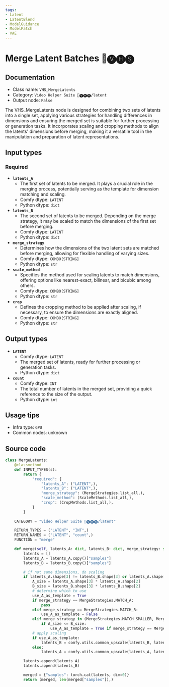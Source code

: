 ```yaml
---
tags:
- Latent
- LatentBlend
- ModelGuidance
- ModelPatch
- VAE
---
```


# Merge Latent Batches 🎥🅥🅗🅢
## Documentation
- Class name: `VHS_MergeLatents`
- Category: `Video Helper Suite 🎥🅥🅗🅢/latent`
- Output node: `False`

The VHS_MergeLatents node is designed for combining two sets of latents into a single set, applying various strategies for handling differences in dimensions and ensuring the merged set is suitable for further processing or generation tasks. It incorporates scaling and cropping methods to align the latents' dimensions before merging, making it a versatile tool in the manipulation and preparation of latent representations.
## Input types
### Required
- **`latents_A`**
    - The first set of latents to be merged. It plays a crucial role in the merging process, potentially serving as the template for dimension matching and scaling.
    - Comfy dtype: `LATENT`
    - Python dtype: `dict`
- **`latents_B`**
    - The second set of latents to be merged. Depending on the merge strategy, it may be scaled to match the dimensions of the first set before merging.
    - Comfy dtype: `LATENT`
    - Python dtype: `dict`
- **`merge_strategy`**
    - Determines how the dimensions of the two latent sets are matched before merging, allowing for flexible handling of varying sizes.
    - Comfy dtype: `COMBO[STRING]`
    - Python dtype: `str`
- **`scale_method`**
    - Specifies the method used for scaling latents to match dimensions, offering options like nearest-exact, bilinear, and bicubic among others.
    - Comfy dtype: `COMBO[STRING]`
    - Python dtype: `str`
- **`crop`**
    - Defines the cropping method to be applied after scaling, if necessary, to ensure the dimensions are exactly aligned.
    - Comfy dtype: `COMBO[STRING]`
    - Python dtype: `str`
## Output types
- **`LATENT`**
    - Comfy dtype: `LATENT`
    - The merged set of latents, ready for further processing or generation tasks.
    - Python dtype: `dict`
- **`count`**
    - Comfy dtype: `INT`
    - The total number of latents in the merged set, providing a quick reference to the size of the output.
    - Python dtype: `int`
## Usage tips
- Infra type: `GPU`
- Common nodes: unknown


## Source code
```python
class MergeLatents:
    @classmethod
    def INPUT_TYPES(s):
        return {
            "required": {
                "latents_A": ("LATENT",),
                "latents_B": ("LATENT",),
                "merge_strategy": (MergeStrategies.list_all,),
                "scale_method": (ScaleMethods.list_all,),
                "crop": (CropMethods.list_all,),
            }
        }
    
    CATEGORY = "Video Helper Suite 🎥🅥🅗🅢/latent"

    RETURN_TYPES = ("LATENT", "INT",)
    RETURN_NAMES = ("LATENT", "count",)
    FUNCTION = "merge"

    def merge(self, latents_A: dict, latents_B: dict, merge_strategy: str, scale_method: str, crop: str):
        latents = []
        latents_A = latents_A.copy()["samples"]
        latents_B = latents_B.copy()["samples"]

        # if not same dimensions, do scaling
        if latents_A.shape[3] != latents_B.shape[3] or latents_A.shape[2] != latents_B.shape[2]:
            A_size = latents_A.shape[3] * latents_A.shape[2]
            B_size = latents_B.shape[3] * latents_B.shape[2]
            # determine which to use
            use_A_as_template = True
            if merge_strategy == MergeStrategies.MATCH_A:
                pass
            elif merge_strategy == MergeStrategies.MATCH_B:
                use_A_as_template = False
            elif merge_strategy in (MergeStrategies.MATCH_SMALLER, MergeStrategies.MATCH_LARGER):
                if A_size <= B_size:
                    use_A_as_template = True if merge_strategy == MergeStrategies.MATCH_SMALLER else False
            # apply scaling
            if use_A_as_template:
                latents_B = comfy.utils.common_upscale(latents_B, latents_A.shape[3], latents_A.shape[2], scale_method, crop)
            else:
                latents_A = comfy.utils.common_upscale(latents_A, latents_B.shape[3], latents_B.shape[2], scale_method, crop)

        latents.append(latents_A)
        latents.append(latents_B)

        merged = {"samples": torch.cat(latents, dim=0)}
        return (merged, len(merged["samples"]),)

```
